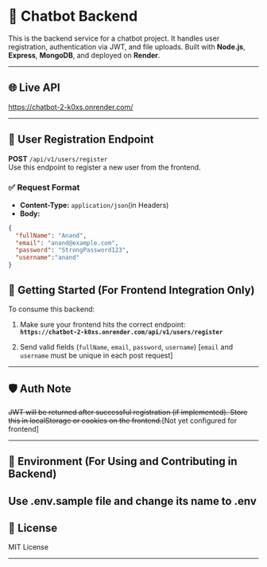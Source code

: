 # 🧠 Chatbot Backend

This is the backend service for a chatbot project. It handles user registration, authentication via JWT, and file uploads. Built with **Node.js**, **Express**, **MongoDB**, and deployed on **Render**.

---

## 🌐 Live API

https://chatbot-2-k0xs.onrender.com/

---

## 🔐 User Registration Endpoint

**POST** `/api/v1/users/register`  
Use this endpoint to register a new user from the frontend.

### ✅ Request Format

- **Content-Type:** `application/json`(in Headers)
- **Body:**

```json
{
  "fullName": "Anand",
  "email": "anand@example.com",
  "password": "StrongPassword123",
  "username":"anand"
}
```




## 🚀 Getting Started (For Frontend Integration Only)

To consume this backend:

1. Make sure your frontend hits the correct endpoint:  
   **`https://chatbot-2-k0xs.onrender.com/api/v1/users/register`**

2. Send valid fields (`fullName`, `email`, `password`, `username`)  [`email` and `username` must be unique in each post request]

---


## 🛡 Auth Note

~~JWT will be returned after successful registration (if implemented). Store this in localStorage or cookies on the frontend.~~[Not yet configured for frontend]

---

## 📄 Environment (For Using and Contributing in Backend)

Use .env.sample file and change its name to .env
---

## 🪪 License

MIT License

---

